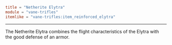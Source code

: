 ```toml
title = "Netherite Elytra"
module = "vane-trifles"
itemlike = "vane-trifles:item_reinforced_elytra"
```
---
The Netherite Elytra combines the flight characteristics of the Elytra with the good defense of an armor.
